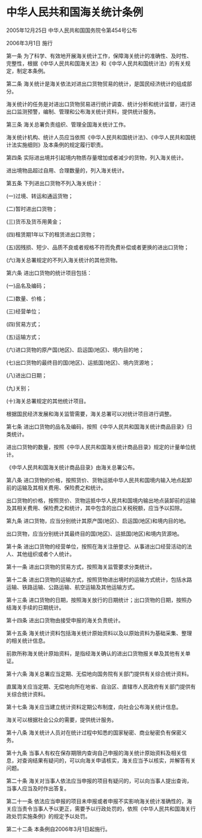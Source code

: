 # 中华人民共和国海关统计条例

2005年12月25日 中华人民共和国国务院令第454号公布

2006年3月1日 施行



第一条 为了科学、有效地开展海关统计工作，保障海关统计的准确性、及时性、完整性，根据《中华人民共和国海关法》和《中华人民共和国统计法》的有关规定，制定本条例。

第二条 海关统计是海关依法对进出口货物贸易的统计，是国民经济统计的组成部分。

海关统计的任务是对进出口货物贸易进行统计调查、统计分析和统计监督，进行进出口监测预警，编制、管理和公布海关统计资料，提供统计服务。

第三条 海关总署负责组织、管理全国海关统计工作。

海关统计机构、统计人员应当依照《中华人民共和国统计法》、《中华人民共和国统计法实施细则》及本条例的规定履行职责。

第四条 实际进出境并引起境内物质存量增加或者减少的货物，列入海关统计。

进出境物品超过自用、合理数量的，列入海关统计。

第五条 下列进出口货物不列入海关统计：

(一)过境、转运和通运货物；

(二)暂时进出口货物；

(三)货币及货币用黄金；

(四)租赁期1年以下的租赁进出口货物；

(五)因残损、短少、品质不良或者规格不符而免费补偿或者更换的进出口货物；

(六)海关总署规定的不列入海关统计的其他货物。

第六条 进出口货物的统计项目包括：

(一)品名及编码；

(二)数量、价格；

(三)经营单位；

(四)贸易方式；

(五)运输方式；

(六)进口货物的原产国(地区)、启运国(地区)、境内目的地；

(七)出口货物的最终目的国(地区)、运抵国(地区)、境内货源地；

(八)进出口日期；

(九)关别；

(十)海关总署规定的其他统计项目。

根据国民经济发展和海关监管需要，海关总署可以对统计项目进行调整。

第七条 进出口货物的品名及编码，按照《中华人民共和国海关统计商品目录》归类统计。

进出口货物的数量，按照《中华人民共和国海关统计商品目录》规定的计量单位统计。

《中华人民共和国海关统计商品目录》由海关总署公布。

第八条 进口货物的价格，按照货价、货物运抵中华人民共和国境内输入地点起卸前的运输及其相关费用、保险费之和统计。

出口货物的价格，按照货价、货物运抵中华人民共和国境内输出地点装卸前的运输及其相关费用、保险费之和统计，其中包含的出口关税税额，应当予以扣除。

第九条 进口货物，应当分别统计其原产国(地区)、启运国(地区)和境内目的地。

出口货物，应当分别统计其最终目的国(地区)、运抵国(地区)和境内货源地。

第十条 进出口货物的经营单位，按照在海关注册登记、从事进出口经营活动的法人、其他组织或者个人统计。

第十一条 进出口货物的贸易方式，按照海关监管要求分类统计。

第十二条 进出口货物的运输方式，按照货物进出境时的运输方式统计，包括水路运输、铁路运输、公路运输、航空运输及其他运输方式。

第十三条 进口货物的日期，按照海关放行的日期统计；出口货物的日期，按照办结海关手续的日期统计。

第十四条 进出口货物由接受申报的海关负责统计。

第十五条 海关统计资料包括海关统计原始资料以及以原始资料为基础采集、整理的相关统计信息。

前款所称海关统计原始资料，是指经海关确认的进出口货物报关单及其他有关单证。

第十六条 海关总署应当定期、无偿地向国务院有关部门提供有关综合统计资料。

直属海关应当定期、无偿地向所在地省、自治区、直辖市人民政府有关部门提供有关综合统计资料。

第十七条 海关应当建立统计资料定期公布制度，向社会公布海关统计信息。

海关可以根据社会公众的需要，提供统计服务。

第十八条 海关统计人员对在统计过程中知悉的国家秘密、商业秘密负有保密义务。

第十九条 当事人有权在保存期限内查询自己申报的海关统计原始资料及相关信息，对查询结果有疑问的，可以向海关申请核实，海关应当予以核实，并解答有关问题。

第二十条 海关对当事人依法应当申报的项目有疑问的，可以向当事人提出查询，当事人应当及时作出答复。

第二十一条 依法应当申报的项目未申报或者申报不实影响海关统计准确性的，海关应当责令当事人予以更正，需要予以行政处罚的，依照《中华人民共和国海关行政处罚实施条例》的规定予以处罚。

第二十二条 本条例自2006年3月1日起施行。